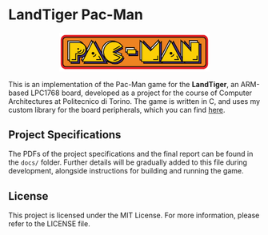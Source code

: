 # LandTiger Pac-Man

<html>
    <p align="center">
        <img src="docs/images/pacman.png" alt="Pac-Man Logo" width="300"/>
    </p>
</html>

This is an implementation of the Pac-Man game for the **LandTiger**, an ARM-based LPC1768 board, developed as a project for the course of Computer Architectures at Politecnico di Torino. The game is written in C, and uses my custom library for the board peripherals, which you can find [here](https://github.com/fabcolonna/polito-cas-landtiger-lib).

## Project Specifications

The PDFs of the project specifications and the final report can be found in the `docs/` folder. Further details will be gradually added to this file during development, alongside instructions for building and running the game.

## License

This project is licensed under the MIT License. For more information, please refer to the LICENSE file.
